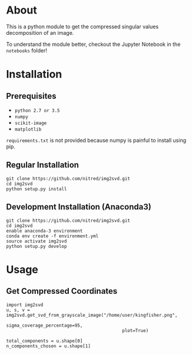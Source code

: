 # About
This is a python module to get the compressed singular values decomposition of an image.

To understand the module better, checkout the Jupyter Notebook in the `notebooks` folder!

# Installation
## Prerequisites
- `python 2.7 or 3.5`
- `numpy`
- `scikit-image`
- `matplotlib`

`requirements.txt` is not provided because numpy is painful to install using pip.

## Regular Installation
```
git clone https://github.com/nitred/img2svd.git
cd img2svd
python setup.py install
```

## Development Installation (Anaconda3)
```
git clone https://github.com/nitred/img2svd.git
cd img2svd
enable anaconda-3 environment
conda env create -f environment.yml
source activate img2svd
python setup.py develop
```

# Usage
## Get Compressed Coordinates
```
import img2svd
u, s, v = img2svd.get_svd_from_grayscale_image("/home/user/kingfisher.png",
                                            sigma_coverage_percentage=95,
                                            plot=True)

total_components = u.shape[0]
n_components_chosen = u.shape[1]
```
